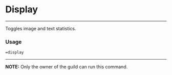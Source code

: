 # Display
---
Toggles image and text statistics.

### Usage
```
=display
```
---
**NOTE:**  Only the owner of the guild can run this command.
